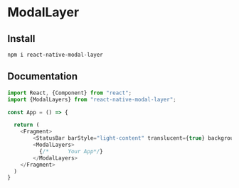 # ModalLayer

## Install
`npm i react-native-modal-layer`

## Documentation

```typescript jsx
import React, {Component} from "react"; 
import {ModalLayers} from "react-native-modal-layer";

const App = () => {

  return (
    <Fragment>
        <StatusBar barStyle="light-content" translucent={true} backgroundColor={'transparent'} />
        <ModalLayers>
          {/*      Your App*/}
        </ModalLayers>
    </Fragment>
  )
}
```
